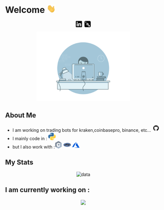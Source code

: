 # Welcome <img src="https://github.com/hugodemenez/hugodemenez/blob/main/assets/Hi.gif" width="29px">
<p align="center">
<a href="https://www.linkedin.com/in/hugo-demenez-6b017217a/" target="blank"><img align="center" src="https://github.com/hugodemenez/hugodemenez/blob/main/assets/linkedin.svg" alt="hugodemenez" height="20" width="20" /></a>&nbsp;
<a href="https://hashnode.com/" target="blank"><img align="center" src="https://github.com/hugodemenez/hugodemenez/blob/main/assets/hashnode.svg" alt="hugodemenez" height="20" width="20" /></a>
</p>

<p align="center">
<img src="https://github.com/hugodemenez/hugodemenez/blob/main/assets/gif.gif" alt="coding" width="300px" border-radius="50%"/>
</p>

About Me
------------

- I am working on trading bots for kraken,coinbasepro, binance, etc... <a href="https://github.com/hugodemenez" target="blank"><img src="https://github.com/hugodemenez/hugodemenez/blob/main/assets/GitHub-Mark.png" alt="hugodemenez" height="24" width="24" /></a>&nbsp; 
- I mainly code in : <a href="https://www.python.org/" target="blank"><img src="https://github.com/hugodemenez/hugodemenez/blob/main/assets/python_256x256.png" alt="python" height="24" width="24" /></a>&nbsp; 
- but I also work with :<img src="https://github.com/hugodemenez/hugodemenez/blob/main/assets/c_256x256.png" alt="c" width="24" height="24"/> <img src="https://github.com/hugodemenez/hugodemenez/blob/main/assets/php_256x256.png" alt="php" width="24" height="24"/> <img src="https://github.com/hugodemenez/hugodemenez/blob/main/assets/azure.svg" alt="azure" width="24" height="24"/> 

My Stats
------------

<p align="center">
<img src="https://github-readme-stats.vercel.app/api?username=hugodemenez&show_icons=true&title_color=2c3e50&icon_color=2c3e50&text_color=2c3e50&bg_color=ffffff&hide=["stars"]" width="50%" alt="data"/>
</p>

I am currently working on :
------------

<p align="center">
  <a align="left" href="https://github.com/hugodemenez/EasyTrading" title="EasyTrading"><img align="center" width="50%" src="https://github-readme-stats.vercel.app/api/pin/?username=hugodemenez&repo=EasyTrading&title_color=2c3e50&icon_color=2c3e50&text_color=2c3e50&bg_color=ffffff"></a>
</p>
